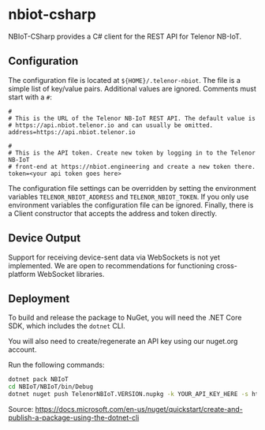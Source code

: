 # nbiot-csharp
NBIoT-CSharp provides a C# client for the REST API for Telenor NB-IoT.

## Configuration

The configuration file is located at `${HOME}/.telenor-nbiot`. The file is a simple
list of key/value pairs. Additional values are ignored. Comments must start
with a `#`:

    #
    # This is the URL of the Telenor NB-IoT REST API. The default value is
    # https://api.nbiot.telenor.io and can usually be omitted.
    address=https://api.nbiot.telenor.io

    #
    # This is the API token. Create new token by logging in to the Telenor NB-IoT
    # front-end at https://nbiot.engineering and create a new token there.
    token=<your api token goes here>


The configuration file settings can be overridden by setting the environment
variables `TELENOR_NBIOT_ADDRESS` and `TELENOR_NBIOT_TOKEN`. If you only use environment variables
the configuration file can be ignored.  Finally, there is a Client constructor that
accepts the address and token directly.

## Device Output

Support for receiving device-sent data via WebSockets is not yet implemented.
We are open to recommendations for functioning cross-platform WebSocket libraries.

## Deployment

To build and release the package to NuGet, you will need the .NET Core SDK, which includes the `dotnet` CLI.

You will also need to create/regenerate an API key using our nuget.org account.

Run the following commands:

```bash
dotnet pack NBIoT
cd NBIoT/NBIoT/bin/Debug
dotnet nuget push TelenorNBIoT.VERSION.nupkg -k YOUR_API_KEY_HERE -s https://api.nuget.org/v3/index.json
```

Source:
https://docs.microsoft.com/en-us/nuget/quickstart/create-and-publish-a-package-using-the-dotnet-cli

